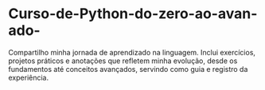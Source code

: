 # Curso-de-Python-do-zero-ao-avan-ado-
Compartilho minha jornada de aprendizado na linguagem. Inclui exercícios, projetos práticos e anotações que refletem minha evolução, desde os fundamentos até conceitos avançados, servindo como guia e registro da experiência.
